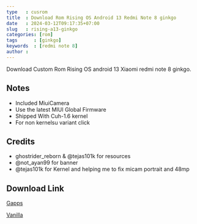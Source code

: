```yaml
---
type   : cusrom
title  : Download Rom Rising OS Android 13 Redmi Note 8 ginkgo
date   : 2024-03-12T09:17:35+07:00
slug   : rising-a13-ginkgo
categories: [rom]
tags      : [ginkgo]
keywords  : [redmi note 8]
author : 
---
```


Download Custom Rom Rising OS android 13 Xiaomi redmi note 8 ginkgo.

## Notes
- Included MiuiCamera
- Use the latest MIUI Global Firmware
- Shipped With Cuh-1.6 kernel
- For non kernelsu variant click 

## Credits
- ghostrider_reborn & @tejas101k for resources
- @not_ayan99 for banner 
- @tejas101k for Kernel and helping me to fix micam portrait and 48mp


## Download Link
[Gapps](https://devuploads.com/t3j1laev4w48)

[Vanilla](https://devuploads.com/fd3e0e4lca3x)

